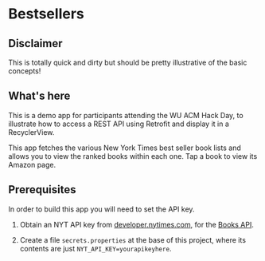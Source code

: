# Bestsellers

## Disclaimer

This is totally quick and dirty but should be pretty illustrative of the basic concepts!

## What's here

This is a demo app for participants attending the WU ACM Hack Day, to illustrate how to access a REST API using 
Retrofit and display it in a RecyclerView.

This app fetches the various New York Times best seller book lists and allows you to 
view the ranked books within each one.  Tap a book to view its Amazon page.

## Prerequisites

In order to build this app you will need to set the API key.

1) Obtain an NYT API key from [developer.nytimes.com](https://developer.nytimes.com/), for the [Books API](https://developer.nytimes.com/books_api.json).

2) Create a file `secrets.properties` at the base of this project, where its contents are just `NYT_API_KEY=yourapikeyhere`.
